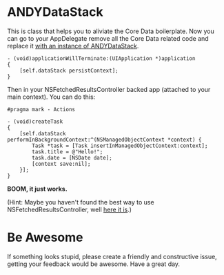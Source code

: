ANDYDataStack
===================

This is class that helps you to aliviate the Core Data boilerplate. Now you can go to your AppDelegate remove all the Core Data related code and replace it [with an instance of ANDYDataStack](https://github.com/NSElvis/ANDYDataStack/blob/master/Demo/Demo/AppDelegate/ANDYAppDelegate.m#L38).

``` objc
- (void)applicationWillTerminate:(UIApplication *)application
{
    [self.dataStack persistContext];
}
```

Then in your NSFetchedResultsController backed app (attached to your main context). You can do this:

``` objc
#pragma mark - Actions

- (void)createTask
{
    [self.dataStack performInBackgroundContext:^(NSManagedObjectContext *context) {
        Task *task = [Task insertInManagedObjectContext:context];
        task.title = @"Hello!";
        task.date = [NSDate date];
        [context save:nil];
    }];
}
```

**BOOM, it just works.**

(Hint: Maybe you haven't found the best way to use NSFetchedResultsController, well [here it is](https://github.com/NSElvis/ANDYFetchedResultsTableDataSource).)

Be Awesome
==========

If something looks stupid, please create a friendly and constructive issue, getting your feedback would be awesome. Have a great day.
